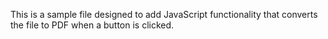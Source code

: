 This is a sample file designed to add JavaScript functionality that converts the file to PDF when a button is clicked.
